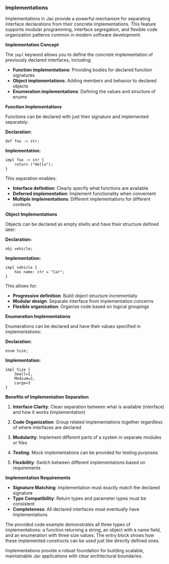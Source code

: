 ### Implementations
Implementations in Jac provide a powerful mechanism for separating interface declarations from their concrete implementations. This feature supports modular programming, interface segregation, and flexible code organization patterns common in modern software development.

**Implementation Concept**

The `impl` keyword allows you to define the concrete implementation of previously declared interfaces, including:

- **Function implementations**: Providing bodies for declared function signatures
- **Object implementations**: Adding members and behavior to declared objects  
- **Enumeration implementations**: Defining the values and structure of enums

**Function Implementations**

Functions can be declared with just their signature and implemented separately:

**Declaration:**
```jac
def foo -> str;
```

**Implementation:**
```jac
impl foo -> str {
    return ("Hello");
}
```

This separation enables:
- **Interface definition**: Clearly specify what functions are available
- **Deferred implementation**: Implement functionality when convenient
- **Multiple implementations**: Different implementations for different contexts

**Object Implementations**

Objects can be declared as empty shells and have their structure defined later:

**Declaration:**
```jac
obj vehicle;
```

**Implementation:**
```jac
impl vehicle {
    has name: str = "Car";
}
```

This allows for:
- **Progressive definition**: Build object structure incrementally
- **Modular design**: Separate interface from implementation concerns
- **Flexible organization**: Organize code based on logical groupings

**Enumeration Implementations**

Enumerations can be declared and have their values specified in implementations:

**Declaration:**
```jac
enum Size;
```

**Implementation:**
```jac
impl Size {
    Small=1,
    Medium=2,
    Large=3
}
```

**Benefits of Implementation Separation**

1. **Interface Clarity**: Clean separation between what is available (interface) and how it works (implementation)

2. **Code Organization**: Group related implementations together regardless of where interfaces are declared

3. **Modularity**: Implement different parts of a system in separate modules or files

4. **Testing**: Mock implementations can be provided for testing purposes

5. **Flexibility**: Switch between different implementations based on requirements

**Implementation Requirements**

- **Signature Matching**: Implementation must exactly match the declared signature
- **Type Compatibility**: Return types and parameter types must be consistent
- **Completeness**: All declared interfaces must eventually have implementations

The provided code example demonstrates all three types of implementations: a function returning a string, an object with a name field, and an enumeration with three size values. The entry block shows how these implemented constructs can be used just like directly defined ones.

Implementations provide a robust foundation for building scalable, maintainable Jac applications with clear architectural boundaries.
